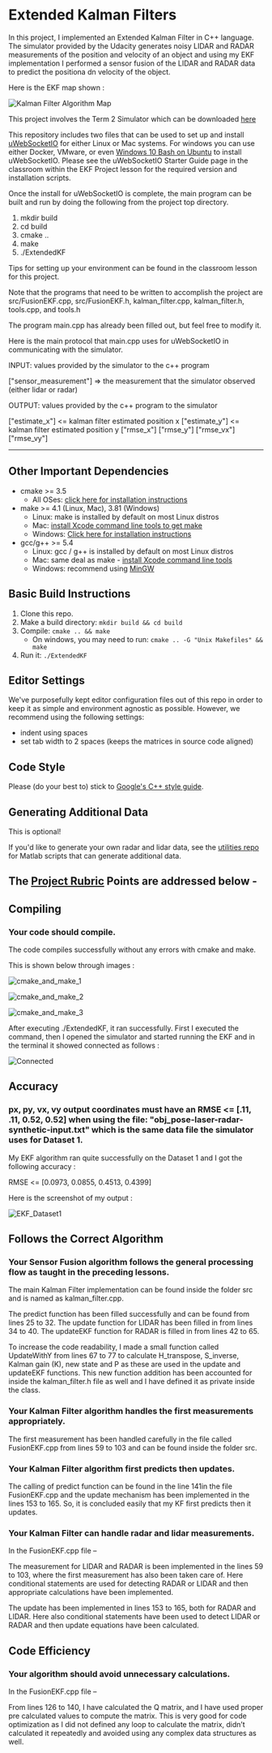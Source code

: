 # Extended Kalman Filters

In this project, I implemented an Extended Kalman Filter in C++ language. The simulator provided by the Udacity generates noisy LIDAR and RADAR measurements of the position and velocity of an object and using my EKF implementation I performed a sensor fusion of the LIDAR and RADAR data to predict the positiona dn velocity of the object.

Here is the EKF map shown : 

![Kalman Filter Algorithm Map](https://user-images.githubusercontent.com/35863175/58876128-ccec0580-86ea-11e9-8b3f-ae238df66100.png)


This project involves the Term 2 Simulator which can be downloaded [here](https://github.com/udacity/self-driving-car-sim/releases)

This repository includes two files that can be used to set up and install [uWebSocketIO](https://github.com/uWebSockets/uWebSockets) for either Linux or Mac systems. For windows you can use either Docker, VMware, or even [Windows 10 Bash on Ubuntu](https://www.howtogeek.com/249966/how-to-install-and-use-the-linux-bash-shell-on-windows-10/) to install uWebSocketIO. Please see the uWebSocketIO Starter Guide page in the classroom within the EKF Project lesson for the required version and installation scripts.

Once the install for uWebSocketIO is complete, the main program can be built and run by doing the following from the project top directory.

1. mkdir build
2. cd build
3. cmake ..
4. make
5. ./ExtendedKF

Tips for setting up your environment can be found in the classroom lesson for this project.

Note that the programs that need to be written to accomplish the project are src/FusionEKF.cpp, src/FusionEKF.h, kalman_filter.cpp, kalman_filter.h, tools.cpp, and tools.h

The program main.cpp has already been filled out, but feel free to modify it.

Here is the main protocol that main.cpp uses for uWebSocketIO in communicating with the simulator.


INPUT: values provided by the simulator to the c++ program

["sensor_measurement"] => the measurement that the simulator observed (either lidar or radar)


OUTPUT: values provided by the c++ program to the simulator

["estimate_x"] <= kalman filter estimated position x
["estimate_y"] <= kalman filter estimated position y
["rmse_x"]
["rmse_y"]
["rmse_vx"]
["rmse_vy"]

---

## Other Important Dependencies

* cmake >= 3.5
  * All OSes: [click here for installation instructions](https://cmake.org/install/)
* make >= 4.1 (Linux, Mac), 3.81 (Windows)
  * Linux: make is installed by default on most Linux distros
  * Mac: [install Xcode command line tools to get make](https://developer.apple.com/xcode/features/)
  * Windows: [Click here for installation instructions](http://gnuwin32.sourceforge.net/packages/make.htm)
* gcc/g++ >= 5.4
  * Linux: gcc / g++ is installed by default on most Linux distros
  * Mac: same deal as make - [install Xcode command line tools](https://developer.apple.com/xcode/features/)
  * Windows: recommend using [MinGW](http://www.mingw.org/)

## Basic Build Instructions

1. Clone this repo.
2. Make a build directory: `mkdir build && cd build`
3. Compile: `cmake .. && make` 
   * On windows, you may need to run: `cmake .. -G "Unix Makefiles" && make`
4. Run it: `./ExtendedKF `

## Editor Settings

We've purposefully kept editor configuration files out of this repo in order to
keep it as simple and environment agnostic as possible. However, we recommend
using the following settings:

* indent using spaces
* set tab width to 2 spaces (keeps the matrices in source code aligned)

## Code Style

Please (do your best to) stick to [Google's C++ style guide](https://google.github.io/styleguide/cppguide.html).

## Generating Additional Data

This is optional!

If you'd like to generate your own radar and lidar data, see the
[utilities repo](https://github.com/udacity/CarND-Mercedes-SF-Utilities) for
Matlab scripts that can generate additional data.

## The [Project Rubric](https://review.udacity.com/#!/rubrics/748/view) Points are addressed below - 

## Compiling

### Your code should compile.

The code compiles successfully without any errors with cmake and make.


This is shown below through images :


![cmake_and_make_1](https://user-images.githubusercontent.com/35863175/58874913-b85a3e00-86e7-11e9-9e04-16283c5afb62.PNG)


![cmake_and_make_2](https://user-images.githubusercontent.com/35863175/58874928-c6a85a00-86e7-11e9-8d80-541d8a15012d.PNG)


![cmake_and_make_3](https://user-images.githubusercontent.com/35863175/58874951-d2941c00-86e7-11e9-943c-af9ea8acd295.PNG)

After executing ./ExtendedKF, it ran successfully. First I executed the command, then I opened the simulator and started running the EKF and in the terminal it showed connected as follows :


![Connected](https://user-images.githubusercontent.com/35863175/58875003-f9eae900-86e7-11e9-8360-9b63dd2480f4.PNG)

## Accuracy

### px, py, vx, vy output coordinates must have an RMSE <= [.11, .11, 0.52, 0.52] when using the file: "obj_pose-laser-radar-synthetic-input.txt" which is the same data file the simulator uses for Dataset 1.

My EKF algorithm ran quite successfully on the Dataset 1 and I got the following accuracy : 

RMSE <= [0.0973, 0.0855, 0.4513, 0.4399]

Here is the screenshot of my output : 


![EKF_Dataset1](https://user-images.githubusercontent.com/35863175/58875078-34ed1c80-86e8-11e9-9a45-33501f8b9b76.PNG)

## Follows the Correct Algorithm

### Your Sensor Fusion algorithm follows the general processing flow as taught in the preceding lessons.

The main Kalman Filter implementation can be found inside the folder src and is named as kalman_filter.cpp.

The predict function has been filled successfully and can be found from lines 25 to 32. The update function for LIDAR has been filled in from lines 34 to 40. The updateEKF function for RADAR is filled in from lines 42 to 65. 

To increase the code readability, I made a small function called UpdateWithY from lines 67 to 77 to calculate H_transpose, S_inverse, Kalman gain (K), new state and P as these are used in the update and updateEKF functions. This new function addition has been accounted for inside the kalman_filter.h file as well and I have defined it as private inside the class.

### Your Kalman Filter algorithm handles the first measurements appropriately.

The first measurement has been handled carefully in the file called FusionEKF.cpp from lines 59 to 103 and can be found inside the folder src.

### Your Kalman Filter algorithm first predicts then updates.

The calling of predict function can be found in the line 141in the file FusionEKF.cpp and the update mechanism has been implemented in the lines 153 to 165. So, it is concluded easily that my KF first predicts then it updates.

### Your Kalman Filter can handle radar and lidar measurements.

In the FusionEKF.cpp file – 

The measurement for LIDAR and RADAR is been implemented in the lines 59 to 103, where the first measurement has also been taken care of. Here conditional statements are used for detecting RADAR or LIDAR and then appropriate calculations have been implemented.

The update has been implemented in lines 153 to 165, both for RADAR and LIDAR. Here also conditional statements have been used to detect LIDAR or RADAR and then update equations have been calculated.

## Code Efficiency

### Your algorithm should avoid unnecessary calculations.

In the FusionEKF.cpp file – 

From lines 126 to 140, I have calculated the Q matrix, and I have used proper pre calculated values to compute the matrix. This is very good for code optimization as I did not defined any loop to calculate the matrix, didn’t calculated it repeatedly and avoided using any complex data structures as well. 

